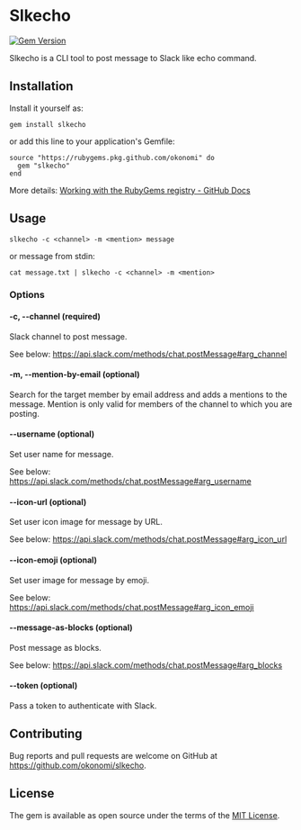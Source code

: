 # Slkecho

[![Gem Version](https://badge.fury.io/rb/slkecho.svg)](https://badge.fury.io/rb/slkecho)

Slkecho is a CLI tool to post message to Slack like echo command.

## Installation

Install it yourself as:

```
gem install slkecho
```

or add this line to your application's Gemfile:

```
source "https://rubygems.pkg.github.com/okonomi" do
  gem "slkecho"
end
```

More details: [Working with the RubyGems registry - GitHub Docs](https://docs.github.com/en/packages/working-with-a-github-packages-registry/working-with-the-rubygems-registry#installing-a-package)

## Usage

```
slkecho -c <channel> -m <mention> message
```

or message from stdin:

```
cat message.txt | slkecho -c <channel> -m <mention>
```

### Options

#### -c, --channel <channel> (required)

Slack channel to post message.

See below: https://api.slack.com/methods/chat.postMessage#arg_channel

#### -m, --mention-by-email <mention> (optional)

Search for the target member by email address and adds a mentions to the message.
Mention is only valid for members of the channel to which you are posting.

#### --username <username> (optional)

Set user name for message.

See below: https://api.slack.com/methods/chat.postMessage#arg_username

#### --icon-url <url> (optional)

Set user icon image for message by URL.

See below: https://api.slack.com/methods/chat.postMessage#arg_icon_url

#### --icon-emoji <emoji> (optional)

Set user image for message by emoji.

See below: https://api.slack.com/methods/chat.postMessage#arg_icon_emoji

#### --message-as-blocks (optional)

Post message as blocks.

See below: https://api.slack.com/methods/chat.postMessage#arg_blocks

#### --token <token> (optional)

Pass a token to authenticate with Slack.

## Contributing

Bug reports and pull requests are welcome on GitHub at https://github.com/okonomi/slkecho.

## License

The gem is available as open source under the terms of the [MIT License](https://opensource.org/licenses/MIT).

